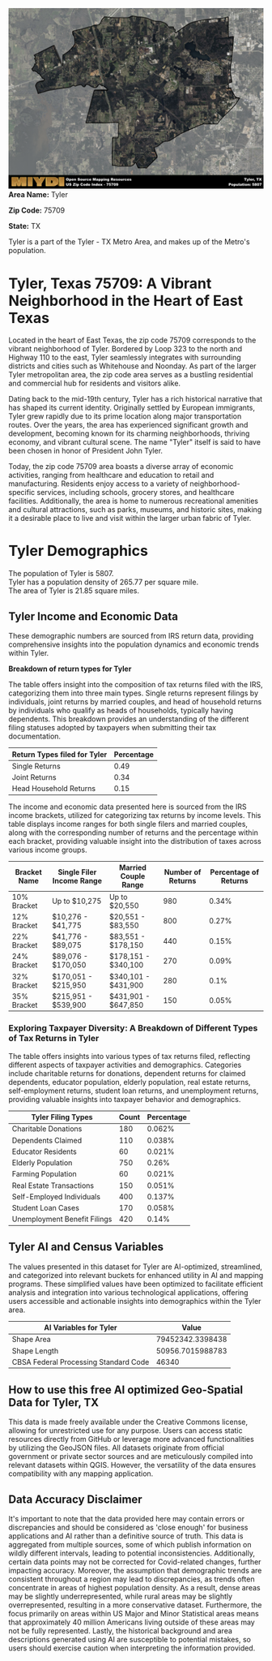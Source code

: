![Image Alt Text](../_images/75709.png)
**Area Name:** Tyler

**Zip Code:** 75709

**State:** TX

Tyler is a part of the Tyler - TX Metro Area, and makes up  of the Metro's population.  

# Tyler, Texas 75709: A Vibrant Neighborhood in the Heart of East Texas

Located in the heart of East Texas, the zip code 75709 corresponds to the vibrant neighborhood of Tyler. Bordered by Loop 323 to the north and Highway 110 to the east, Tyler seamlessly integrates with surrounding districts and cities such as Whitehouse and Noonday. As part of the larger Tyler metropolitan area, the zip code area serves as a bustling residential and commercial hub for residents and visitors alike.

Dating back to the mid-19th century, Tyler has a rich historical narrative that has shaped its current identity. Originally settled by European immigrants, Tyler grew rapidly due to its prime location along major transportation routes. Over the years, the area has experienced significant growth and development, becoming known for its charming neighborhoods, thriving economy, and vibrant cultural scene. The name "Tyler" itself is said to have been chosen in honor of President John Tyler.

Today, the zip code 75709 area boasts a diverse array of economic activities, ranging from healthcare and education to retail and manufacturing. Residents enjoy access to a variety of neighborhood-specific services, including schools, grocery stores, and healthcare facilities. Additionally, the area is home to numerous recreational amenities and cultural attractions, such as parks, museums, and historic sites, making it a desirable place to live and visit within the larger urban fabric of Tyler.

# Tyler Demographics

The population of Tyler is 5807.  
Tyler has a population density of 265.77 per square mile.  
The area of Tyler is 21.85 square miles.  

## Tyler Income and Economic Data

These demographic numbers are sourced from IRS return data, providing comprehensive insights into the population dynamics and economic trends within Tyler.

**Breakdown of return types for Tyler**

The table offers insight into the composition of tax returns filed with the IRS, categorizing them into three main types. Single returns represent filings by individuals, joint returns by married couples, and head of household returns by individuals who qualify as heads of households, typically having dependents. This breakdown provides an understanding of the different filing statuses adopted by taxpayers when submitting their tax documentation.

| Return Types filed for Tyler                              | Percentage          |
|----------------------------------------------------------|---------------------|
| Single Returns                                            | 0.49 |
| Joint Returns                                             | 0.34 |
| Head Household Returns                                    | 0.15 |

The income and economic data presented here is sourced from the IRS income brackets, utilized for categorizing tax returns by income levels. This table displays income ranges for both single filers and married couples, along with the corresponding number of returns and the percentage within each bracket, providing valuable insight into the distribution of taxes across various income groups.

| Bracket Name       | Single Filer Income Range | Married Couple Range | Number of Returns | Percentage of Returns |
|--------------------|----------------------------|----------------------|-------------------|-----------------------|
| 10% Bracket        | Up to $10,275              | Up to $20,550        | 980 | 0.34% |
| 12% Bracket        | $10,276 - $41,775          | $20,551 - $83,550    | 800 | 0.27% |
| 22% Bracket        | $41,776 - $89,075          | $83,551 - $178,150   | 440 | 0.15% |
| 24% Bracket        | $89,076 - $170,050         | $178,151 - $340,100  | 270 | 0.09% |
| 32% Bracket        | $170,051 - $215,950        | $340,101 - $431,900  | 280 | 0.1% |
| 35% Bracket        | $215,951 - $539,900        | $431,901 - $647,850  | 150 | 0.05% |

### Exploring Taxpayer Diversity: A Breakdown of Different Types of Tax Returns in Tyler

The table offers insights into various types of tax returns filed, reflecting different aspects of taxpayer activities and demographics. Categories include charitable returns for donations, dependent returns for claimed dependents, educator population, elderly population, real estate returns, self-employment returns, student loan returns, and unemployment returns, providing valuable insights into taxpayer behavior and demographics.

| Tyler Filing Types                    | Count | Percentage |
|--------------------------------------|-------|------------|
| Charitable Donations                 | 180 | 0.062% |
| Dependents Claimed                   | 110 | 0.038% |
| Educator Residents                   | 60 | 0.021% |
| Elderly Population                   | 750 | 0.26% |
| Farming Population                   | 60 | 0.021% |
| Real Estate Transactions             | 150 | 0.051% |
| Self-Employed Individuals            | 400 | 0.137% |
| Student Loan Cases                   | 170 | 0.058% |
| Unemployment Benefit Filings         | 420 | 0.14% |

## Tyler AI and Census Variables

The values presented in this dataset for Tyler are AI-optimized, streamlined, and categorized into relevant buckets for enhanced utility in AI and mapping programs. These simplified values have been optimized to facilitate efficient analysis and integration into various technological applications, offering users accessible and actionable insights into demographics within the Tyler area.

| AI Variables for Tyler | Value |
|-------------|-------|
| Shape Area | 79452342.3398438 |
| Shape Length | 50956.7015988783 |
| CBSA Federal Processing Standard Code | 46340 |

## How to use this free AI optimized Geo-Spatial Data for Tyler, TX

This data is made freely available under the Creative Commons license, allowing for unrestricted use for any purpose. Users can access static resources directly from GitHub or leverage more advanced functionalities by utilizing the GeoJSON files. All datasets originate from official government or private sector sources and are meticulously compiled into relevant datasets within QGIS. However, the versatility of the data ensures compatibility with any mapping application.

## Data Accuracy Disclaimer
It's important to note that the data provided here may contain errors or discrepancies and should be considered as 'close enough' for business applications and AI rather than a definitive source of truth. This data is aggregated from multiple sources, some of which publish information on wildly different intervals, leading to potential inconsistencies. Additionally, certain data points may not be corrected for Covid-related changes, further impacting accuracy. Moreover, the assumption that demographic trends are consistent throughout a region may lead to discrepancies, as trends often concentrate in areas of highest population density. As a result, dense areas may be slightly underrepresented, while rural areas may be slightly overrepresented, resulting in a more conservative dataset. Furthermore, the focus primarily on areas within US Major and Minor Statistical areas means that approximately 40 million Americans living outside of these areas may not be fully represented. Lastly, the historical background and area descriptions generated using AI are susceptible to potential mistakes, so users should exercise caution when interpreting the information provided.
